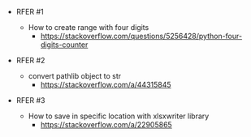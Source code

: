 - RFER #1
    - How to create range with four digits
        - https://stackoverflow.com/questions/5256428/python-four-digits-counter

- RFER #2
    - convert pathlib object to str
        - https://stackoverflow.com/a/44315845

- RFER #3
    - How to save in specific location with xlsxwriter library
        - https://stackoverflow.com/a/22905865